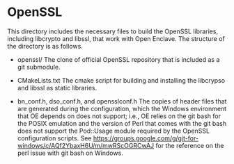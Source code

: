OpenSSL
===========

This directory includes the necessary files to build the OpenSSL libraries, including libcrypto and libssl,
that work with Open Enclave. The structure of the directory is as follows.

- openssl/
  The clone of official OpenSSL repository that is included as a git submodule.

- CMakeLists.txt
  The cmake script for building and installing the libcrypso and libssl as static libraries.

- bn_conf.h, dso_conf.h, and opensslconf.h
  The copies of header files that are generated during the configuration, which the Windows environment
  that OE depends on does not support; i.e., OE relies on the git bash for the POSIX emulation and
  the version of Perl that comes with the git bash does not support the Pod::Usage module required by the OpenSSL
  configuration scripts. See https://groups.google.com/g/git-for-windows/c/AQf2YbaxH6U/m/mwRScOGRCwAJ
  for the reference on the perl issue with git bash on Windows.
